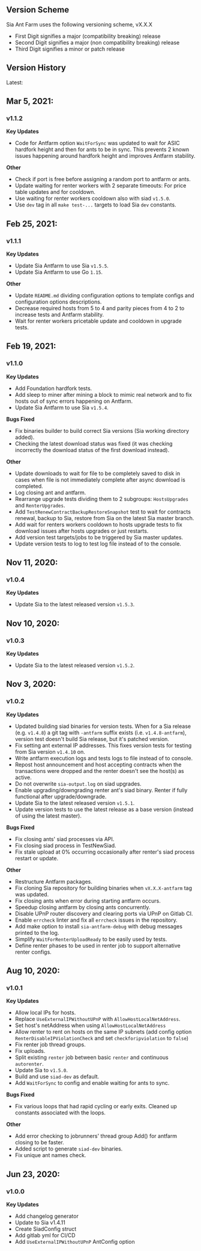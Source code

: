 Version Scheme
--------------
Sia Ant Farm uses the following versioning scheme, vX.X.X
 - First Digit signifies a major (compatibility breaking) release
 - Second Digit signifies a major (non compatibility breaking) release
 - Third Digit signifies a minor or patch release

Version History
---------------

Latest:

## Mar 5, 2021:
### v1.1.2
**Key Updates**
- Code for Antfarm option `WaitForSync` was updated to wait for ASIC hardfork
  height and then for ants to be in sync. This prevents 2 known issues
  happening around hardfork height and improves Antfarm stability.

**Other**
- Check if port is free before assigning a random port to antfarm or ants.
- Update waiting for renter workers with 2 separate timeouts: For price table
  updates and for cooldown.
- Use waiting for renter workers cooldown also with siad `v1.5.0`.
- Use `dev` tag in all `make test-...` targets to load Sia `dev` constants.

## Feb 25, 2021:
### v1.1.1
**Key Updates**
- Update Sia Antfarm to use Sia `v1.5.5`.
- Update Sia Antfarm to use Go `1.15`.

**Other**
- Update `README.md` dividing configuration options to template configs and
  configuration options descriptions.
- Decrease required hosts from 5 to 4 and parity pieces from 4 to 2 to increase
  tests and Antfarm stability.
- Wait for renter workers pricetable update and cooldown in upgrade tests.

## Feb 19, 2021:
### v1.1.0
**Key Updates**
- Add Foundation hardfork tests.
- Add sleep to miner after mining a block to mimic real network and to fix
  hosts out of sync errors happening on Antfarm.
- Update Sia Antfarm to use Sia `v1.5.4`.

**Bugs Fixed**
- Fix binaries builder to build correct Sia versions (Sia working directory
  added).
- Checking the latest download status was fixed (it was checking incorrectly
  the download status of the first download instead).

**Other**
- Update downloads to wait for file to be completely saved to disk in cases
  when file is not immediately complete after async download is completed.
- Log closing ant and antfarm.
- Rearrange upgrade tests dividing them to 2 subgroups: `HostsUpgrades` and
  `RenterUpgrades`.
- Add `TestRenewContractBackupRestoreSnapshot` test to wait for contracts
  renewal, backup to Sia, restore from Sia on the latest Sia master branch.
- Add wait for renters workers cooldown to hosts upgrade tests to fix download
  issues after hosts upgrades or just restarts.
- Add version test targets/jobs to be triggered by Sia master updates.
- Update version tests to log to test log file instead of to the console.

## Nov 11, 2020:
### v1.0.4
**Key Updates**
- Update Sia to the latest released version `v1.5.3`.

## Nov 10, 2020:
### v1.0.3
**Key Updates**
- Update Sia to the latest released version `v1.5.2`.

## Nov 3, 2020:
### v1.0.2
**Key Updates**
- Updated building siad binaries for version tests. When for a Sia release
  (e.g. `v1.4.8`) a git tag with `-antfarm` suffix exists (i.e.
  `v1.4.8-antfarm`), version test doesn't build Sia release, but it's patched
  version.
- Fix setting ant external IP addresses. This fixes version tests for testing
  from Sia version `v1.4.10` on.
- Write antfarm execution logs and tests logs to file instead of to console.
- Repost host announcement and host accepting contracts when the transactions
  were dropped and the renter doesn't see the host(s) as active.
- Do not overwrite `sia-output.log` on siad upgrades.
- Enable upgrading/downgrading renter ant's siad binary. Renter if fully
  functional after upgrade/downgrade.
- Update Sia to the latest released version `v1.5.1`.
- Update version tests to use the latest release as a base version (instead of
  using the latest master).

**Bugs Fixed**
- Fix closing ants' siad processes via API.
- Fix closing siad process in TestNewSiad.
- Fix stale upload at 0% occurring occasionally after renter's siad process
  restart or update.

**Other**
- Restructure Antfarm packages.
- Fix cloning Sia repository for building binaries when `vX.X.X-antfarm` tag
  was updated.
- Fix closing ants when error during starting antfarm occurs.
- Speedup closing antfarm by closing ants concurrently.
- Disable UPnP router discovery and clearing ports via UPnP on Gitlab CI.
- Enable `errcheck` linter and fix all `errcheck` issues in the repository.
- Add make option to install `sia-antfarm-debug` with debug messages printed to
  the log.
- Simplify `WaitForRenterUploadReady` to be easily used by tests.
- Define renter phases to be used in renter job to support alternative renter
  configs.

## Aug 10, 2020:
### v1.0.1
**Key Updates**
- Allow local IPs for hosts.
- Replace `UseExternalIPWithoutUPnP` with `AllowHostLocalNetAddress`.
- Set host's netAddress when using `AllowHostLocalNetAddress`
- Allow renter to rent on hosts on the same IP subnets (add config option
  `RenterDisableIPViolationCheck` and set `checkforipviolation` to `false`)
- Fix renter job thread groups.
- Fix uploads.
- Split existing `renter` job between basic `renter` and continuous
  `autorenter`.
- Update Sia to `v1.5.0`.
- Build and use `siad-dev` as default.
- Add `WaitForSync` to config and enable waiting for ants to sync.

**Bugs Fixed**
- Fix various loops that had rapid cycling or early exits. Cleaned up constants associated with the loops.

**Other**
- Add error checking to jobrunners' thread group Add() for antfarm closing to
  be faster.
- Added script to generate `siad-dev` binaries.
- Fix unique ant names check.

## Jun 23, 2020:
### v1.0.0
**Key Updates**
- Add changelog generator
- Update to Sia v1.4.11
- Create SiadConfig struct
- Add gitlab yml for CI/CD
- Add `UseExternalIPWithoutUPnP` AntConfig option

